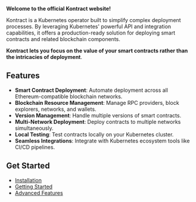 **Welcome to the official Kontract website!**

Kontract is a Kubernetes operator built to simplify complex deployment processes. By leveraging Kubernetes' powerful API and integration capabilities, it offers a production-ready solution for deploying smart contracts and related blockchain components.

**Kontract lets you focus on the value of your smart contracts rather than the intricacies of deployment**.

## Features

- **Smart Contract Deployment**: Automate deployment across all Ethereum-compatible blockchain networks.
- **Blockchain Resource Management**: Manage RPC providers, block explorers, networks, and wallets.
- **Version Management**: Handle multiple versions of smart contracts.
- **Multi-Network Deployment**: Deploy contracts to multiple networks simultaneously.
- **Local Testing**: Test contracts locally on your Kubernetes cluster.
- **Seamless Integrations**: Integrate with Kubernetes ecosystem tools like CI/CD pipelines.

## Get Started

- [Installation](installation.md)
- [Getting Started](getting-started.md)
- [Advanced Features](advanced-features.md)

